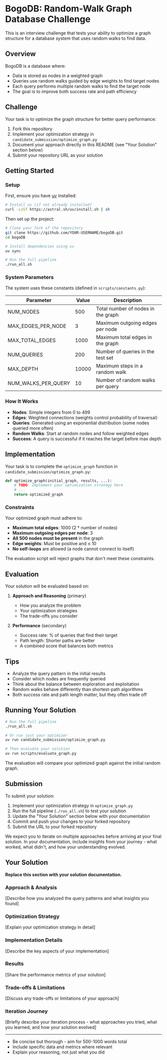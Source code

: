 # BogoDB: Random-Walk Graph Database Challenge

This is an interview challenge that tests your ability to optimize a graph structure for a database system that uses random walks to find data.

## Overview

BogoDB is a database where:
- Data is stored as nodes in a weighted graph
- Queries use random walks guided by edge weights to find target nodes
- Each query performs multiple random walks to find the target node
- The goal is to improve both success rate and path efficiency

## Challenge

Your task is to optimize the graph structure for better query performance:
1. Fork this repository
2. Implement your optimization strategy in `candidate_submission/optimize_graph.py`
3. Document your approach directly in this README (see "Your Solution" section below)
4. Submit your repository URL as your solution

## Getting Started

### Setup

First, ensure you have [uv](https://docs.astral.sh/uv/) installed:
```bash
# Install uv (if not already installed)
curl -LsSf https://astral.sh/uv/install.sh | sh
```

Then set up the project:
```bash
# Clone your fork of the repository
git clone https://github.com/YOUR-USERNAME/bogoDB.git
cd bogoDB

# Install dependencies using uv
uv sync

# Run the full pipeline
./run_all.sh
```

### System Parameters

The system uses these constants (defined in `scripts/constants.py`):

| Parameter | Value | Description |
|-----------|-------|-------------|
| NUM_NODES | 500 | Total number of nodes in the graph |
| MAX_EDGES_PER_NODE | 3 | Maximum outgoing edges per node |
| MAX_TOTAL_EDGES | 1000 | Maximum total edges in the graph |
| NUM_QUERIES | 200 | Number of queries in the test set |
| MAX_DEPTH | 10000 | Maximum steps in a random walk |
| NUM_WALKS_PER_QUERY | 10 | Number of random walks per query |

### How It Works

- **Nodes**: Simple integers from 0 to 499
- **Edges**: Weighted connections (weights control probability of traversal)
- **Queries**: Generated using an exponential distribution (some nodes queried more often)
- **Random Walks**: Start at random nodes and follow weighted edges
- **Success**: A query is successful if it reaches the target before max depth

## Implementation

Your task is to complete the `optimize_graph` function in `candidate_submission/optimize_graph.py`:

```python
def optimize_graph(initial_graph, results, ...):
    # TODO: Implement your optimization strategy here
    # ...
    return optimized_graph
```

### Constraints

Your optimized graph must adhere to:
- **Maximum total edges**: 1000 (2 * number of nodes)
- **Maximum outgoing edges per node**: 3
- **All 500 nodes must be present** in the graph
- **Edge weights**: Must be positive and ≤ 10
- **No self-loops** are allowed (a node cannot connect to itself)

The evaluation script will reject graphs that don't meet these constraints.

## Evaluation

Your solution will be evaluated based on:

1. **Approach and Reasoning** (primary)
   - How you analyze the problem
   - Your optimization strategies
   - The trade-offs you consider

2. **Performance** (secondary)
   - Success rate: % of queries that find their target
   - Path length: Shorter paths are better
   - A combined score that balances both metrics

## Tips

- Analyze the query pattern in the initial results
- Consider which nodes are frequently queried
- Think about the balance between exploration and exploitation
- Random walks behave differently than shortest-path algorithms
- Both success rate and path length matter, but they often trade off

## Running Your Solution

```bash
# Run the full pipeline
./run_all.sh

# Or run just your optimizer
uv run candidate_submission/optimize_graph.py

# Then evaluate your solution
uv run scripts/evaluate_graph.py
```

The evaluation will compare your optimized graph against the initial random graph.

## Submission

To submit your solution:

1. Implement your optimization strategy in `optimize_graph.py`
2. Run the full pipeline (`./run_all.sh`) to test your solution
3. Update the "Your Solution" section below with your documentation
4. Commit and push your changes to your forked repository
5. Submit the URL to your forked repository

We expect you to iterate on multiple approaches before arriving at your final solution. In your documentation, include insights from your journey - what worked, what didn't, and how your understanding evolved.

## Your Solution

**Replace this section with your solution documentation.**

### Approach & Analysis

[Describe how you analyzed the query patterns and what insights you found]

### Optimization Strategy

[Explain your optimization strategy in detail]

### Implementation Details

[Describe the key aspects of your implementation]

### Results

[Share the performance metrics of your solution]

### Trade-offs & Limitations

[Discuss any trade-offs or limitations of your approach]

### Iteration Journey

[Briefly describe your iteration process - what approaches you tried, what you learned, and how your solution evolved]

---

* Be concise but thorough - aim for 500-1000 words total
* Include specific data and metrics where relevant
* Explain your reasoning, not just what you did